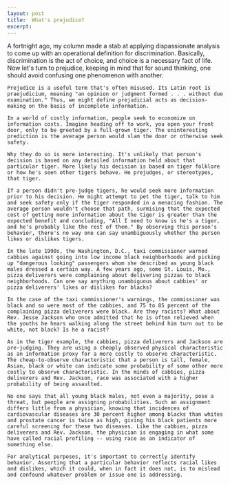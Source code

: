 ```yaml
---
layout: post
title:  What's prejudice?
excerpt:
---
```












A fortnight ago, my column made a stab at applying dispassionate analysis to come up with an operational definition for discrimination. Basically, discrimination is the act of choice, and choice is a necessary fact of life. Now let's turn to prejudice, keeping in mind that for sound thinking, one should avoid confusing one phenomenon with another.

	Prejudice is a useful term that's often misused. Its Latin root is praejudicium, meaning "an opinion or judgment formed . . . without due examination." Thus, we might define prejudicial acts as decision-making on the basis of incomplete information.

	In a world of costly information, people seek to economize on information costs. Imagine heading off to work, you open your front door, only to be greeted by a full-grown tiger. The uninteresting prediction is the average person would slam the door or otherwise seek safety.

	Why they do so is more interesting. It's unlikely that person's decision is based on any detailed information held about that particular tiger. More likely his decision is based on tiger folklore or how he's seen other tigers behave. He prejudges, or stereotypes, that tiger.

	If a person didn't pre-judge tigers, he would seek more information prior to his decision. He might attempt to pet the tiger, talk to him and seek safety only if the tiger responded in a menacing fashion. The average person wouldn't choose that path, surmising that the expected cost of getting more information about the tiger is greater than the expected benefit and concluding, "All I need to know is he's a tiger, and he's probably like the rest of them." By observing this person's behavior, there's no way one can say unambiguously whether the person likes or dislikes tigers.

	In the late 1990s, the Washington, D.C., taxi commissioner warned cabbies against going into low income black neighborhoods and picking up "dangerous looking" passengers whom she described as young black males dressed a certain way. A few years ago, some St. Louis, Mo., pizza deliverers were complaining about delivering pizzas to black neighborhoods. Can one say anything unambiguous about cabbies' or pizza deliverers' likes or dislikes for blacks?

	In the case of the taxi commissioner's warnings, the commissioner was black and so were most of the cabbies, and 75 to 85 percent of the complaining pizza deliverers were black. Are they racists? What about Rev. Jesse Jackson who once admitted that he is often relieved when the youths he hears walking along the street behind him turn out to be white, not black? Is he a racist?

	As in the tiger example, the cabbies, pizza deliverers and Jackson are pre-judging. They are using a cheaply observed physical characteristic as an information proxy for a more costly to observe characteristic. The cheap-to-observe characteristic that a person is tall, female, Asian, black or white can indicate some probability of some other more costly to observe characteristic. In the minds of cabbies, pizza deliverers and Rev. Jackson, race was associated with a higher probability of being assaulted.

	No one says that all young black males, not even a majority, pose a threat, but people are assigning probabilities. Such an assignment differs little from a physician, knowing that incidences of cardiovascular diseases are 30 percent higher among blacks than whites and prostate cancer is twice as high, giving his black patients more careful screening for these two diseases. Like the cabbies, pizza deliverers and Rev. Jackson, the physician is engaging in what some have called racial profiling -- using race as an indicator of something else.

	For analytical purposes, it's important to correctly identify behavior. Asserting that a particular behavior reflects racial likes and dislikes, which it could, when in fact it does not, is to mislead and confound whatever problem or issue one is addressing.


